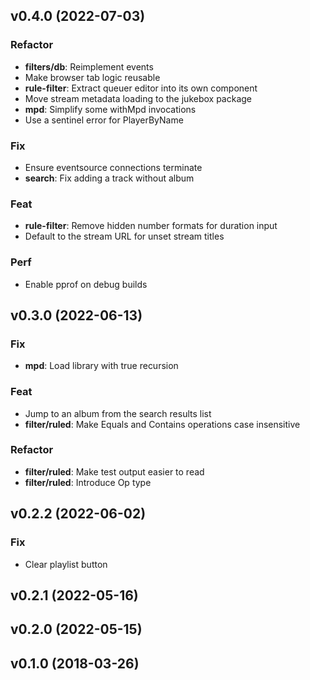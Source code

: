 ## v0.4.0 (2022-07-03)

### Refactor

- **filters/db**: Reimplement events
- Make browser tab logic reusable
- **rule-filter**: Extract queuer editor into its own component
- Move stream metadata loading to the jukebox package
- **mpd**: Simplify some withMpd invocations
- Use a sentinel error for PlayerByName

### Fix

- Ensure eventsource connections terminate
- **search**: Fix adding a track without album

### Feat

- **rule-filter**: Remove hidden number formats for duration input
- Default to the stream URL for unset stream titles

### Perf

- Enable pprof on debug builds

## v0.3.0 (2022-06-13)

### Fix

- **mpd**: Load library with true recursion

### Feat

- Jump to an album from the search results list
- **filter/ruled**: Make Equals and Contains operations case insensitive

### Refactor

- **filter/ruled**: Make test output easier to read
- **filter/ruled**: Introduce Op type

## v0.2.2 (2022-06-02)

### Fix

- Clear playlist button

## v0.2.1 (2022-05-16)

## v0.2.0 (2022-05-15)

## v0.1.0 (2018-03-26)
